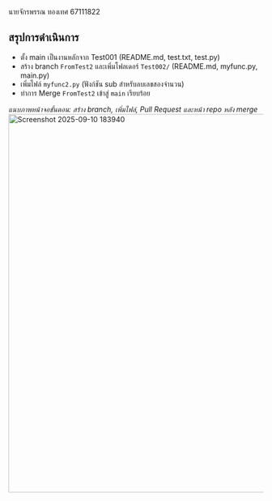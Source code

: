 นายจักรพรรณ ทองเทศ 67111822
## สรุปการดำเนินการ
- ตั้ง main เป็นงานหลักจาก Test001 (README.md, test.txt, test.py)
- สร้าง branch `FromTest2` และเพิ่มโฟลเดอร์ `Test002/` (README.md, myfunc.py, main.py)
- เพิ่มไฟล์ `myfunc2.py` (ฟังก์ชัน sub สำหรับลบเลขสองจำนวน)
- ทำการ Merge `FromTest2` เข้าสู่ `main` เรียบร้อย

_แนบภาพหน้าจอขั้นตอน: สร้าง branch, เพิ่มไฟล์, Pull Request และหน้า repo หลัง merge_
<img width="536" height="748" alt="Screenshot 2025-09-10 183940" src="https://github.com/user-attachments/assets/8b3957c1-2af1-442b-a2ad-015967b2bfb2" />
